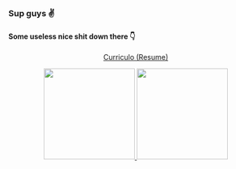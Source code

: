 ### Sup guys ✌

#### Some useless nice shit down there 👇

<a href="https://github.com/andre-vg/NetbeansCurriculo"><p align="center">Curriculo (Resume)</p></a>

<div align="center" style="inline_block">
  <a href="https://github.com/andre-vg">
  <img height="180em" src="https://github-readme-stats.vercel.app/api?username=andre-vg&show_icons=true&theme=material-palenight&include_all_commits=true&count_private=true"/>
  <img height="180em" src="https://github-readme-stats.vercel.app/api/top-langs/?username=andre-vg&layout=compact&langs_count=7&theme=material-palenight"/>
</div>

<!--
**andre-vg/andre-vg** is a ✨ _special_ ✨ repository because its `README.md` (this file) appears on your GitHub profile.

Here are some ideas to get you started:

- 🔭 I’m currently working on ...
- 🌱 I’m currently learning ...
- 👯 I’m looking to collaborate on ...
- 🤔 I’m looking for help with ...
- 💬 Ask me about ...
- 📫 How to reach me: ...
- 😄 Pronouns: ...
- ⚡ Fun fact: ...
-->
